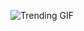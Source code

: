 
<!-- GIF_SECTION -->
![Trending GIF](https://media0.giphy.com/media/v1.Y2lkPThiYjIxNzcyZWZ2d3N2bGVwODh1dXF0ZjBybjhweGZoYXNoZHd0aDQ0djEweGp2aSZlcD12MV9naWZzX3NlYXJjaCZjdD1n/oaDcc0LTCuIAiGYrzn/giphy.gif)
<!-- END_GIF_SECTION -->
